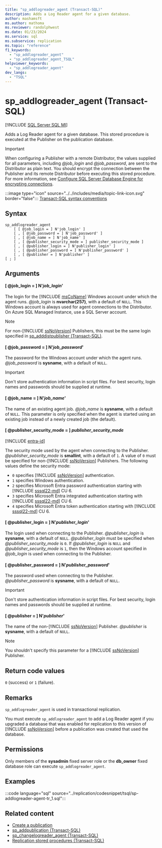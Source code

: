 ```yaml
---
title: "sp_addlogreader_agent (Transact-SQL)"
description: Adds a Log Reader agent for a given database.
author: mashamsft
ms.author: mathoma
ms.reviewer: randolphwest
ms.date: 01/23/2024
ms.service: sql
ms.subservice: replication
ms.topic: "reference"
f1_keywords:
  - "sp_addlogreader_agent"
  - "sp_addlogreader_agent_TSQL"
helpviewer_keywords:
  - "sp_addlogreader_agent"
dev_langs:
  - "TSQL"
---
```

# sp_addlogreader_agent (Transact-SQL)

[!INCLUDE [SQL Server SQL MI](../../includes/applies-to-version/sql-asdbmi.md)]

Adds a Log Reader agent for a given database. This stored procedure is executed at the Publisher on the publication database.

> [!IMPORTANT]  
> When configuring a Publisher with a remote Distributor, the values supplied for all parameters, including *@job_login* and *@job_password*, are sent to the Distributor as plain text. You should encrypt the connection between the Publisher and its remote Distributor before executing this stored procedure. For more information, see [Configure SQL Server Database Engine for encrypting connections](../../database-engine/configure-windows/configure-sql-server-encryption.md).

:::image type="icon" source="../../includes/media/topic-link-icon.svg" border="false"::: [Transact-SQL syntax conventions](../../t-sql/language-elements/transact-sql-syntax-conventions-transact-sql.md)

## Syntax

```syntaxsql
sp_addlogreader_agent
    [ [ @job_login = ] N'job_login' ]
    [ , [ @job_password = ] N'job_password' ]
    [ , [ @job_name = ] N'job_name' ]
    [ , [ @publisher_security_mode = ] publisher_security_mode ]
    [ , [ @publisher_login = ] N'publisher_login' ]
    [ , [ @publisher_password = ] N'publisher_password' ]
    [ , [ @publisher = ] N'publisher' ]
[ ; ]
```

## Arguments

#### [ @job_login = ] N'*job_login*'

The login for the [!INCLUDE [msCoName](../../includes/msconame-md.md)] Windows account under which the agent runs. *@job_login* is **nvarchar(257)**, with a default of `NULL`. This Windows account is always used for agent connections to the Distributor. On Azure SQL Managed Instance, use a SQL Server account.

> [!NOTE]  
> For non-[!INCLUDE [ssNoVersion](../../includes/ssnoversion-md.md)] Publishers, this must be the same login specified in [sp_adddistpublisher (Transact-SQL)](sp-adddistpublisher-transact-sql.md).

#### [ @job_password = ] N'*job_password*'

The password for the Windows account under which the agent runs. *@job_password* is **sysname**, with a default of `NULL`.

> [!IMPORTANT]  
> Don't store authentication information in script files. For best security, login names and passwords should be supplied at runtime.

#### [ @job_name = ] N'*job_name*'

The name of an existing agent job. *@job_name* is **sysname**, with a default of `NULL`. This parameter is only specified when the agent is started using an existing job instead of a newly created job (the default).

#### [ @publisher_security_mode = ] *publisher_security_mode*

[!INCLUDE [entra-id](../../includes/entra-id.md)]

The security mode used by the agent when connecting to the Publisher. *@publisher_security_mode* is **smallint**, with a default of `1`. A value of `0` must be specified for non-[!INCLUDE [ssNoVersion](../../includes/ssnoversion-md.md)] Publishers. The following values define the security mode:

- `0` specifies [!INCLUDE [ssNoVersion](../../includes/ssnoversion-md.md)] authentication.
- `1` specifies Windows authentication.
- `2` specifies Microsoft Entra password authentication starting with [!INCLUDE [sssql22-md](../../includes/sssql22-md.md)] CU 6.
- `3` specifies Microsoft Entra integrated authentication starting with [!INCLUDE [sssql22-md](../../includes/sssql22-md.md)] CU 6.
- `4` specifies Microsoft Entra token authentication starting with [!INCLUDE [sssql22-md](../../includes/sssql22-md.md)] CU 6.

#### [ @publisher_login = ] N'*publisher_login*'

The login used when connecting to the Publisher. *@publisher_login* is **sysname**, with a default of `NULL`. *@publisher_login* must be specified when *@publisher_security_mode* is `0`. If *@publisher_login* is `NULL` and *@publisher_security_mode* is `1`, then the Windows account specified in *@job_login* is used when connecting to the Publisher.

#### [ @publisher_password = ] N'*publisher_password*'

The password used when connecting to the Publisher. *@publisher_password* is **sysname**, with a default of `NULL`.

> [!IMPORTANT]  
> Don't store authentication information in script files. For best security, login names and passwords should be supplied at runtime.

#### [ @publisher = ] N'*publisher*'

The name of the non-[!INCLUDE [ssNoVersion](../../includes/ssnoversion-md.md)] Publisher. *@publisher* is **sysname**, with a default of `NULL`.

> [!NOTE]  
> You shouldn't specify this parameter for a [!INCLUDE [ssNoVersion](../../includes/ssnoversion-md.md)] Publisher.

## Return code values

`0` (success) or `1` (failure).

## Remarks

`sp_addlogreader_agent` is used in transactional replication.

You must execute `sp_addlogreader_agent` to add a Log Reader agent if you upgraded a database that was enabled for replication to this version of [!INCLUDE [ssNoVersion](../../includes/ssnoversion-md.md)] before a publication was created that used the database.

## Permissions

Only members of the **sysadmin** fixed server role or the **db_owner** fixed database role can execute `sp_addlogreader_agent`.

## Examples

:::code language="sql" source="../replication/codesnippet/tsql/sp-addlogreader-agent-tr_1.sql":::

## Related content

- [Create a publication](../replication/publish/create-a-publication.md)
- [sp_addpublication (Transact-SQL)](sp-addpublication-transact-sql.md)
- [sp_changelogreader_agent (Transact-SQL)](sp-changelogreader-agent-transact-sql.md)
- [Replication stored procedures (Transact-SQL)](replication-stored-procedures-transact-sql.md)
